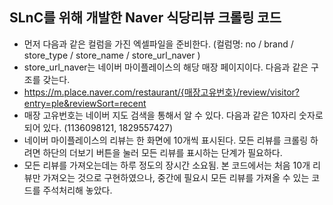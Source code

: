 
## SLnC를 위해 개발한 Naver 식당리뷰 크롤링 코드 

- 먼저 다음과 같은 컬럼을 가진 엑셀파일을 준비한다. (컬럼명:  no / brand	/ store_type /	store_name	/ store_url_naver )
- store_url_naver는 네이버 마이플레이스의 해당 매장 페이지이다. 다음과 같은 구조를 갖는다. 
- https://m.place.naver.com/restaurant/{매장고유번호}/review/visitor?entry=ple&reviewSort=recent
- 매장 고유번호는 네이버 지도 검색을 통해서 알 수 있다. 다음과 같은 10자리 숫자로 되어 있다. (1136098121, 1829557427)
- 네이버 마이플레이스의 리뷰는 한 화면에 10개씩 표시된다. 모든 리뷰를 크롤링 하려면 하단의 더보기 버튼을 눌러 모든 리뷰를 표시하는 단계가 필요하다.
- 모든 리뷰를 가져오는데는 하루 정도의 장시간 소요됨. 본 코드에서는 처음 10개 리뷰만 가져오는 것으로 구현하였으나, 중간에 필요시 모든 리뷰를 가져올 수 있는 코드를 주석처리해 놓았다. 




